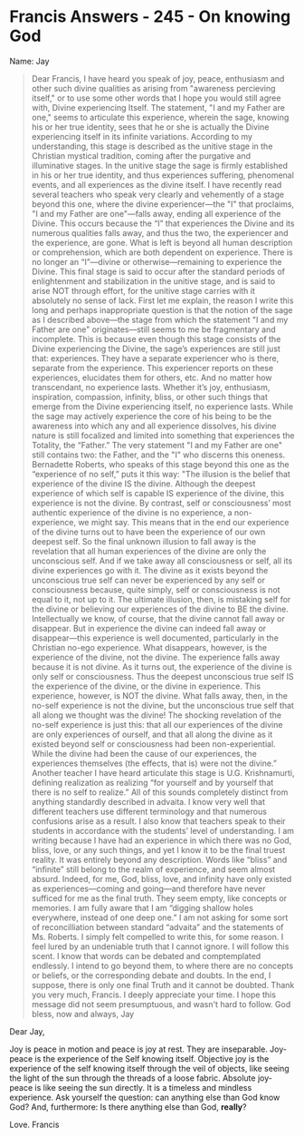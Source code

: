 # Francis Answers - 245 - On knowing God

Name: Jay

>Dear Francis, I have heard you speak of joy, peace, enthusiasm and other such divine qualities as arising from "awareness percieving itself," or to use some other words that I hope you would still agree with, Divine experiencing Itself. The statement, "I and my Father are one," seems to articulate this experience, wherein the sage, knowing his or her true identity, sees that he or she is actually the Divine experiencing itself in its infinite variations. According to my understanding, this stage is described as the unitive stage in the Christian mystical tradition, coming after the purgative and illuminative stages. In the unitive stage the sage is firmly established in his or her true identity, and thus experiences suffering, phenomenal events, and all experiences as the divine itself. I have recently read several teachers who speak very clearly and vehemently of a stage beyond this one, where the divine experiencer—the "I" that proclaims, "I and my Father are one"—falls away, ending all experience of the Divine. This occurs because the “I” that experiences the Divine and its numerous qualities falls away, and thus the two, the experiencer and the experience, are gone. What is left is beyond all human description or comprehension, which are both dependent on experience. There is no longer an “I”—divine or otherwise—remaining to experience the Divine. This final stage is said to occur after the standard periods of enlightenment and stabilization in the unitive stage, and is said to arise NOT through effort, for the unitive stage carries with it absolutely no sense of lack. First let me explain, the reason I write this long and perhaps inappropriate question is that the notion of the sage as I described above—the stage from which the statement "I and my Father are one" originates—still seems to me be fragmentary and incomplete. This is because even though this stage consists of the Divine experiencing the Divine, the sage’s experiences are still just that: experiences. They have a separate experiencer who is there, separate from the experience. This experiencer reports on these experiences, elucidates them for others, etc. And no matter how transcendant, no experience lasts. Whether it’s joy, enthusiasm, inspiration, compassion, infinity, bliss, or other such things that emerge from the Divine experiencing itself, no experience lasts. While the sage may actively experience the core of his being to be the awareness into which any and all experience dissolves, his divine nature is still focalized and limited into something that experiences the Totality, the “Father.” The very statement "I and my Father are one" still contains two: the Father, and the "I" who discerns this oneness. Bernadette Roberts, who speaks of this stage beyond this one as the “experience of no self,” puts it this way: "The illusion is the belief that experience of the divine IS the divine. Although the deepest experience of which self is capable IS experience of the divine, this experience is not the divine. By contrast, self or consciousness’ most authentic experience of the divine is no experience, a non-experience, we might say. This means that in the end our experience of the divine turns out to have been the experience of our own deepest self. So the final unknown illusion to fall away is the revelation that all human experiences of the divine are only the unconscious self. And if we take away all consciousness or self, all its divine experiences go with it. The divine as it exists beyond the unconscious true self can never be experienced by any self or consciousness because, quite simply, self or consciousness is not equal to it, not up to it. The ultimate illusion, then, is mistaking self for the divine or believing our experiences of the divine to BE the divine. Intellectually we know, of course, that the divine cannot fall away or disappear. But in experience the divine can indeed fall away or disappear—this experience is well documented, particularly in the Christian no-ego experience. What disappears, however, is the experience of the divine, not the divine. The experience falls away because it is not divine. As it turns out, the experience of the divine is only self or consciousness. Thus the deepest unconscious true self IS the experience of the divine, or the divine in experience. This experience, however, is NOT the divine. What falls away, then, in the no-self experience is not the divine, but the unconscious true self that all along we thought was the divine! The shocking revelation of the no-self experience is just this: that all our experiences of the divine are only experiences of ourself, and that all along the divine as it existed beyond self or consciousness had been non-experiential. While the divine had been the cause of our experiences, the experiences themselves (the effects, that is) were not the divine.” Another teacher I have heard articulate this stage is U.G. Krishnamurti, defining realization as realizing “for yourself and by yourself that there is no self to realize.” All of this sounds completely distinct from anything standardly described in advaita. I know very well that different teachers use different terminology and that numerous confusions arise as a result. I also know that teachers speak to their students in accordance with the students’ level of understanding. I am writing because I have had an experience in which there was no God, bliss, love, or any such things, and yet I know it to be the final truest reality. It was entirely beyond any description. Words like “bliss” and “infinite” still belong to the realm of experience, and seem almost absurd. Indeed, for me, God, bliss, love, and infinity have only existed as experiences—coming and going—and therefore have never sufficed for me as the final truth. They seem empty, like concepts or memories. I am fully aware that I am “digging shallow holes everywhere, instead of one deep one.” I am not asking for some sort of reconcilliation between standard “advaita” and the statements of Ms. Roberts. I simply felt compelled to write this, for some reason. I feel lured by an undeniable truth that I cannot ignore. I will follow this scent. I know that words can be debated and comptemplated endlessly. I intend to go beyond them, to where there are no concepts or beliefs, or the corresponding debate and doubts. In the end, I suppose, there is only one final Truth and it cannot be doubted. Thank you very much, Francis. I deeply appreciate your time. I hope this message did not seem presumptuous, and wasn't hard to follow. God bless, now and always, Jay

Dear Jay,

Joy is peace in motion and peace is joy at rest. They are inseparable. Joy-peace is the experience of the Self knowing itself. Objective joy is the experience of the self knowing itself through the veil of objects, like seeing the light of the sun through the threads of a loose fabric. Absolute joy-peace is like seeing the sun directly. It is a timeless and mindless experience. Ask yourself the question: can anything else than God know God? And, furthermore: Is there anything else than God, **really**?

Love. Francis